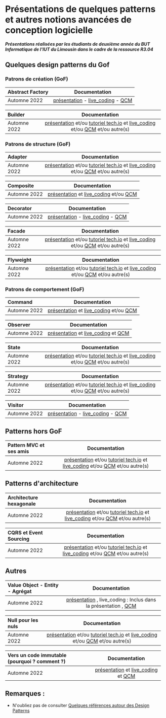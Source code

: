 # Présentations de quelques patterns et autres notions avancées de conception logicielle 

***Présentations réalisées par les étudiants de deuxième année du BUT Informatique de l'IUT du Limousin dans le cadre de la ressource R3.04***  


<!-- Consignes aux étudiants : vous devez ajouter vos ressources au niveau de la ligne Automne 2022 
-->
 

## Quelques design patterns du Gof

### Patrons de création (GoF)

| Abstract Factory 	|  Documentation |  
| :---				|  :---: 	 	 |  
|Automne 2022 		| [présentation](https://github.com/castanie-valentin/Factory-and-Abstract-factory/blob/main/Factory%20%26%20Abstract%20Factory%20Pattern.pdf) - [live_coding](https://www.youtube.com/watch?v=rJ6uBMQPjOo&ab_channel=YlianF) - [QCM](https://forms.gle/fwx7rEhGF7dL4HZJ8) |    

    



| Builder 			|  Documentation |  
| :---				|  :---: 		 |   
|Automne 2022 		| [présentation](https://docs.google.com/presentation/d/1qSQohPzHwRSvL308N2gdR_ZCB9u6eXytNIRNQO_crEc/edit?usp=sharing) et/ou [tutoriel tech.io](https://youtu.be/m5PRY76f3Hk) et [live_coding](lien_vers_votre_video) et/ou [QCM]([lien_vers_votre_travail](https://docs.google.com/forms/d/e/1FAIpQLSelD9kLlNvUXxOVPAgJaNioa6Jgrd_eG5B8TQK2tMR3XH7EcA/viewform?usp=sf_link)) et/ou autre(s) |  


### Patrons de structure (GoF)


| Adapter 			|  Documentation |  
| :---				|  :---: 		 |  
|Automne 2022 		| [présentation](lien_vers_votre_travail) et/ou [tutoriel tech.io](lien_vers_votre_travail) et [live_coding](lien_vers_votre_video) et/ou [QCM](lien_vers_votre_travail) et/ou autre(s) | 


| Composite			|  Documentation |  
| :---				|  :---: 		 |  
|Automne 2022 		| [présentation](https://unilim-my.sharepoint.com/:p:/g/personal/lucas_pialleport_etu_unilim_fr/EcrDp0LmMMxOkwmr3AFJPdkBtQaSuT7cNtwACQfeZeouRg?e=bLX7iG) et [live_coding](https://youtu.be/pVqbM4-rxVw) et/ou [QCM](https://bit.ly/3LX7vEm) | 


| Decorator			|  Documentation |  
| :---				|  :---: 		 |  
|Automne 2022 		| [présentation](https://github.com/DylanRichard/Decorator-pattern.git) - [live_coding](https://www.youtube.com/watch?v=AZX98YQTIKg&ab_channel=cOpeRency) - [QCM](https://docs.google.com/forms/d/e/1FAIpQLSdwXvqXDT7sC6px1cee7SXMC1wEq9ovdX7gvnHJnJJhJKRD1A/viewform?usp=sf_link) | 


| Facade			|  Documentation |  
| :---				|  :---: 		 |  
|Automne 2022 		| [présentation](lien_vers_votre_travail) et/ou [tutoriel tech.io](lien_vers_votre_travail) et [live_coding](lien_vers_votre_video) et/ou [QCM](lien_vers_votre_travail) et/ou autre(s) | 



| Flyweight			|  Documentation |  
| :---				|  :---: 		 |   
|Automne 2022 		| [présentation](lien_vers_votre_travail) et/ou [tutoriel tech.io](lien_vers_votre_travail) et [live_coding](lien_vers_votre_video) et/ou [QCM](lien_vers_votre_travail) et/ou autre(s) | 



### Patrons de comportement (GoF)


| Command			|  Documentation |  
| :---				|  :---: 		 |  
|Automne 2022 		| [présentation](https://prezi.com/view/4WtV1ZkJtoLcO9t6fgVg/) et [live_coding](https://youtu.be/P091uAo1QPE) et/ou [QCM](https://docs.google.com/forms/d/e/1FAIpQLSeFVB5Z-BBOFOjHkBIQWD_HtU9ZxyvJY51jBg5bji_3PG0elg/viewform) | 


| Observer			|  Documentation |  
| :---				|  :---: 	 |  
|Automne 2022 		| [présentation](lien_vers_votre_travail) et [live_coding](https://youtu.be/P1DdjH3gqo8) et [QCM](https://forms.gle/1JNucGyzzCXLtjHu7) | 


| State				|  Documentation |  
| :---				|  :---: 		 |  
|Automne 2022 		| [présentation](https://1drv.ms/p/s!AtpP2kMBNvS-grNbpWe-EYzs08kxiQ?e=9jhmH2) et/ou [tutoriel tech.io](lien_vers_votre_travail) et [live_coding](https://youtu.be/LZWX7sWQuEg) et/ou [QCM](https://unil.im/stateQCM22) et/ou autre(s) | 


| Strategy			|  Documentation |  
| :---				|  :---: 		 |     
|Automne 2022 		| [présentation](lien_vers_votre_travail) et/ou [tutoriel tech.io](lien_vers_votre_travail) et [live_coding](lien_vers_votre_video) et/ou [QCM](lien_vers_votre_travail) et/ou autre(s) | 


|Visitor				|  Documentation |  
| :---				|  :---: 		 |  
|Automne 2022 		| [présentation](https://unil.im/DQ50R) -  [live_coding](https://github.com/Nakuzaki/Pattern-Visiteur/tree/master/videos) - [QCM](https://unil.im/BfGTE) | 


## Patterns hors GoF

| Pattern MVC et ses amis	|  Documentation |  
| :---						|  :---: 		 |   
|Automne 2022 		| [présentation](lien_vers_votre_travail) et/ou [tutoriel tech.io](lien_vers_votre_travail) et [live_coding](lien_vers_votre_video) et/ou [QCM](lien_vers_votre_travail) et/ou autre(s) | 



## Patterns d'architecture


| Architecture hexagonale	|  Documentation |  
| :---						|  :---: 		 |   
|Automne 2022 		| [présentation](lien_vers_votre_travail) et/ou [tutoriel tech.io](lien_vers_votre_travail) et [live_coding](lien_vers_votre_video) et/ou [QCM](lien_vers_votre_travail) et/ou autre(s) | 


| CQRS et Event Sourcing	|  Documentation |  
| :---						|  :---: 		 |     
|Automne 2022 		| [présentation](lien_vers_votre_travail) et/ou [tutoriel tech.io](lien_vers_votre_travail) et [live_coding](lien_vers_votre_video) et/ou [QCM](lien_vers_votre_travail) et/ou autre(s) | 


## Autres

| Value Object - Entity -  Agrégat	|  Documentation |  
| :---						|  :---: 		 |  
|Automne 2022 		| [présentation](https://unil.im/presentationDDD) , live_coding : Inclus dans la présentation , [QCM](bit.ly/3TbNOen)| 



| Null pour les nuls		|  Documentation |  
| :---						|  :---: 		 |   
|Automne 2022 		| [présentation](lien_vers_votre_travail) et/ou [tutoriel tech.io](lien_vers_votre_travail) et [live_coding](lien_vers_votre_video) et/ou [QCM](lien_vers_votre_travail) et/ou autre(s) | 




| Vers un code immutable (pourquoi ? comment ?) |  Documentation |  
| :---											|  :---: 		 |  
|Automne 2022 		| [présentation](https://github.com/Mkdirs/pattern-immuable/blob/master/Pattern%20immuable.pdf) et [live_coding](https://youtu.be/_7v23-qt0w4) et [QCM](https://forms.gle/kV2f1ZvdDHLuWMxUA) | 




## Remarques :    
- N'oubliez pas de consulter [Quelques références autour des Design Patterns](references_patterns.md)
